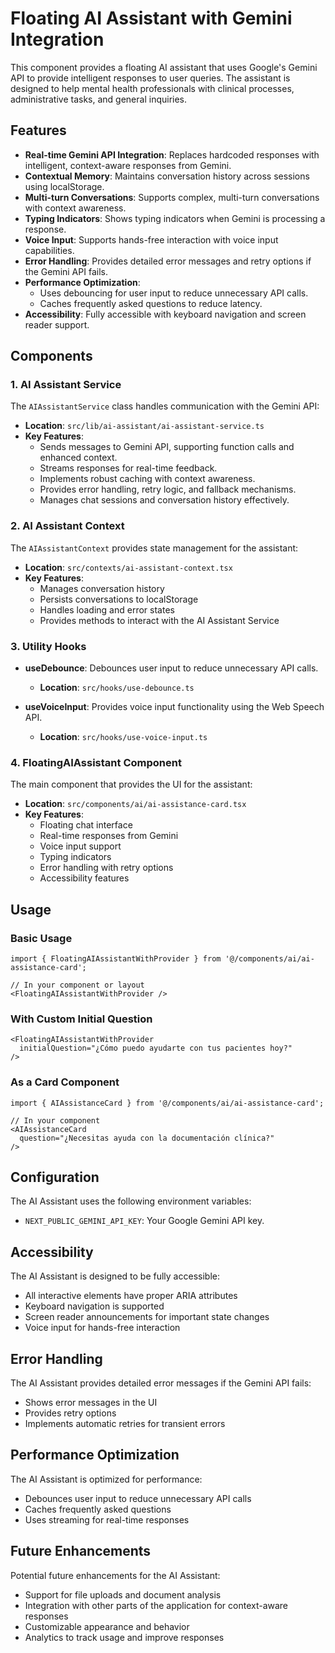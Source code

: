 # Floating AI Assistant with Gemini Integration

This component provides a floating AI assistant that uses Google's Gemini API to provide intelligent responses to user queries. The assistant is designed to help mental health professionals with clinical processes, administrative tasks, and general inquiries.

## Features

- **Real-time Gemini API Integration**: Replaces hardcoded responses with intelligent, context-aware responses from Gemini.
- **Contextual Memory**: Maintains conversation history across sessions using localStorage.
- **Multi-turn Conversations**: Supports complex, multi-turn conversations with context awareness.
- **Typing Indicators**: Shows typing indicators when Gemini is processing a response.
- **Voice Input**: Supports hands-free interaction with voice input capabilities.
- **Error Handling**: Provides detailed error messages and retry options if the Gemini API fails.
- **Performance Optimization**:
  - Uses debouncing for user input to reduce unnecessary API calls.
  - Caches frequently asked questions to reduce latency.
- **Accessibility**: Fully accessible with keyboard navigation and screen reader support.

## Components

### 1. AI Assistant Service

The `AIAssistantService` class handles communication with the Gemini API:

- **Location**: `src/lib/ai-assistant/ai-assistant-service.ts`
- **Key Features**:
  - Sends messages to Gemini API, supporting function calls and enhanced context.
  - Streams responses for real-time feedback.
  - Implements robust caching with context awareness.
  - Provides error handling, retry logic, and fallback mechanisms.
  - Manages chat sessions and conversation history effectively.

### 2. AI Assistant Context

The `AIAssistantContext` provides state management for the assistant:

- **Location**: `src/contexts/ai-assistant-context.tsx`
- **Key Features**:
  - Manages conversation history
  - Persists conversations to localStorage
  - Handles loading and error states
  - Provides methods to interact with the AI Assistant Service

### 3. Utility Hooks

- **useDebounce**: Debounces user input to reduce unnecessary API calls.
  - **Location**: `src/hooks/use-debounce.ts`

- **useVoiceInput**: Provides voice input functionality using the Web Speech API.
  - **Location**: `src/hooks/use-voice-input.ts`

### 4. FloatingAIAssistant Component

The main component that provides the UI for the assistant:

- **Location**: `src/components/ai/ai-assistance-card.tsx`
- **Key Features**:
  - Floating chat interface
  - Real-time responses from Gemini
  - Voice input support
  - Typing indicators
  - Error handling with retry options
  - Accessibility features

## Usage

### Basic Usage

```tsx
import { FloatingAIAssistantWithProvider } from '@/components/ai/ai-assistance-card';

// In your component or layout
<FloatingAIAssistantWithProvider />
```

### With Custom Initial Question

```tsx
<FloatingAIAssistantWithProvider 
  initialQuestion="¿Cómo puedo ayudarte con tus pacientes hoy?" 
/>
```

### As a Card Component

```tsx
import { AIAssistanceCard } from '@/components/ai/ai-assistance-card';

// In your component
<AIAssistanceCard 
  question="¿Necesitas ayuda con la documentación clínica?" 
/>
```

## Configuration

The AI Assistant uses the following environment variables:

- `NEXT_PUBLIC_GEMINI_API_KEY`: Your Google Gemini API key.

## Accessibility

The AI Assistant is designed to be fully accessible:

- All interactive elements have proper ARIA attributes
- Keyboard navigation is supported
- Screen reader announcements for important state changes
- Voice input for hands-free interaction

## Error Handling

The AI Assistant provides detailed error messages if the Gemini API fails:

- Shows error messages in the UI
- Provides retry options
- Implements automatic retries for transient errors

## Performance Optimization

The AI Assistant is optimized for performance:

- Debounces user input to reduce unnecessary API calls
- Caches frequently asked questions
- Uses streaming for real-time responses

## Future Enhancements

Potential future enhancements for the AI Assistant:

- Support for file uploads and document analysis
- Integration with other parts of the application for context-aware responses
- Customizable appearance and behavior
- Analytics to track usage and improve responses